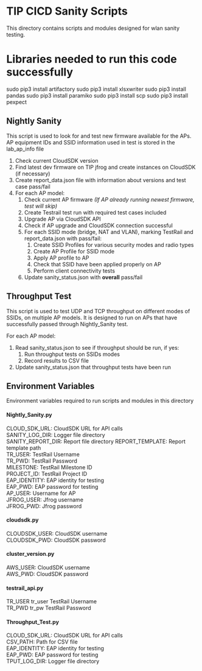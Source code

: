 # TIP CICD Sanity Scripts
This directory contains scripts and modules designed for wlan sanity testing. 

# Libraries needed to run this code successfully
sudo pip3 install artifactory
sudo pip3 install xlsxwriter
sudo pip3 install pandas
sudo pip3 install paramiko
sudo pip3 install scp
sudo pip3 install pexpect

## Nightly Sanity
This script is used to look for and test new firmware available for the APs. AP equipment IDs and SSID information used in test is stored in the lab_ap_info file

1. Check current CloudSDK version
2. Find latest dev firmware on TIP jfrog and create instances on CloudSDK (if necessary)
3. Create report_data.json file with information about versions and test case pass/fail
4. For each AP model:
    1. Check current AP firmware *(If AP already running newest firmware, test will skip)*
    2. Create Testrail test run with required test cases included 
    3. Upgrade AP via CloudSDK API
    4. Check if AP upgrade and CloudSDK connection successful
    5. For each SSID mode (bridge, NAT and VLAN), marking TestRail and report_data.json with pass/fail:
        1. Create SSID Profiles for various security modes and radio types
        2. Create AP Profile for SSID mode
        3. Apply AP profile to AP
        5. Check that SSID have been applied properly on AP
        4. Perform client connectivity tests
    6. Update sanity_status.json with **overall** pass/fail
 
## Throughput Test
This script is used to test UDP and TCP throughput on different modes of SSIDs, on multiple AP models. It is designed to run on APs that have successfully passed through Nightly_Sanity test.

For each AP model:
1) Read sanity_status.json to see if throughput should be run, if yes:
    1) Run throughput tests on SSIDs modes
    2) Record results to CSV file
2) Update sanity_status.json that throughput tests have been run

## Environment Variables
Environment variables required to run scripts and modules in this directory
#### Nightly_Sanity.py		
CLOUD_SDK_URL: CloudSDK URL for API calls  
SANITY_LOG_DIR: Logger file directory  
SANITY_REPORT_DIR: Report file directory 
REPORT_TEMPLATE: Report template path  
TR_USER: TestRail Username  
TR_PWD: TestRail Password  
MILESTONE: TestRail Milestone ID  
PROJECT_ID: TestRail Project ID  
EAP_IDENTITY: EAP identity for testing  
EAP_PWD: EAP password for testing  
AP_USER: Username for AP  
JFROG_USER: Jfrog username  
JFROG_PWD: Jfrog password  
		
#### cloudsdk.py		
CLOUDSDK_USER: CloudSDK username  
CLOUDSDK_PWD: CloudSDK password  
		
#### cluster_version.py		
AWS_USER: CloudSDK username  
AWS_PWD: CloudSDK password  
		
#### testrail_api.py		
TR_USER	tr_user	TestRail Username  
TR_PWD	tr_pw	TestRail Password  
		
#### Throughput_Test.py		
CLOUD_SDK_URL: CloudSDK URL for API calls  
CSV_PATH: Path for CSV file  
EAP_IDENTITY: EAP identity for testing  
EAP_PWD: EAP password for testing  
TPUT_LOG_DIR: Logger file directory  

